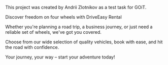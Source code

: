 This project was created by Andrii Zlotnikov as a test task for GOiT.

Discover freedom on four wheels with DriveEasy Rental

Whether you're planning a road trip, a business journey, or just need a reliable
set of wheels, we've got you covered.

Choose from our wide selection of quality vehicles, book with ease, and hit the
road with confidence.

Your journey, your way – start your adventure today!
